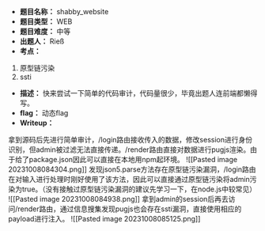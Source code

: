 - **题目名称：** shabby_website
- **题目类型：** WEB
- **题目难度：** 中等
- **出题人：** Rieß
- **考点：**

1. 原型链污染
2. ssti

- **描述：** 快来尝试一下简单的代码审计，代码量很少，毕竟出题人连前端都懒得写。
- **flag：** 动态flag
- **Writeup：** 

拿到源码后先进行简单审计，/login路由接收传入的数据，修改session进行身份识别，但admin被过滤无法直接传递。/render路由直接对数据进行pugjs渲染。由于给了package.json因此可以直接在本地用npm起环境。
![[Pasted image 20231008084304.png]]
发现json5.parse方法存在原型链污染漏洞，/login路由在对输入进行处理时刚好使用了该方法，因此可以直接通过原型链污染将admin污染为true。（没有接触过原型链污染漏洞的建议先学习一下，在node.js中较常见）
![[Pasted image 20231008084938.png]]
拿到admin的session后再去访问/render路由，通过信息搜集发现pugjs也会存在ssti漏洞，直接使用相应的payload进行注入。
![[Pasted image 20231008085125.png]]
